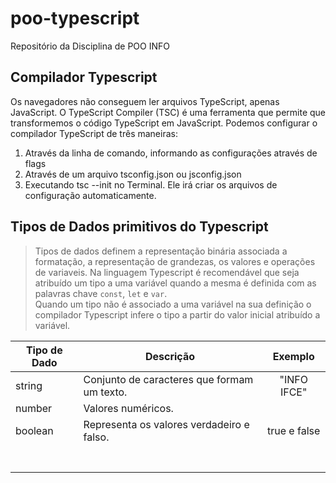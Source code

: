 # poo-typescript
Repositório da Disciplina de POO INFO 


## Compilador Typescript

> 
Os navegadores não conseguem ler arquivos TypeScript, apenas JavaScript.
O TypeScript Compiler (TSC) é uma ferramenta que permite que transformemos o código TypeScript em JavaScript.
Podemos configurar o compilador TypeScript de três
maneiras:
1. Através da linha de comando, informando as configurações através de flags
2. Através de um arquivo tsconfig.json ou jsconfig.json
3. Executando tsc --init no Terminal. Ele irá criar os arquivos de configuração automaticamente.
> 

## Tipos de Dados primitivos do Typescript

> Tipos de dados definem a representação binária associada a formatação, a representação de grandezas, os valores e operações de variaveis. Na linguagem Typescript é recomendável que seja atribuído um tipo a uma variável quando a mesma é definida com as palavras chave `const`, `let` e `var`.  
Quando um tipo não é associado a uma variável na sua definição o compilador Typescript infere o tipo a partir do valor inicial atribuído a variável.  
>

| Tipo de Dado  | Descrição                                       | Exemplo      |
| ------------- |-------------------------------------------------|:------------:|
| string        | Conjunto de caracteres que formam um texto.     | "INFO IFCE"  |   
| number        | Valores numéricos.                              |              |
| boolean       | Representa os valores verdadeiro e falso.       | true e false |  
|               |                                                 |              |
|               |                                                 |              |
|               |                                                 |              |
|               |                                                 |              |
|               |                                                 |              |
|               |                                                 |              |
|               |                                                 |              |